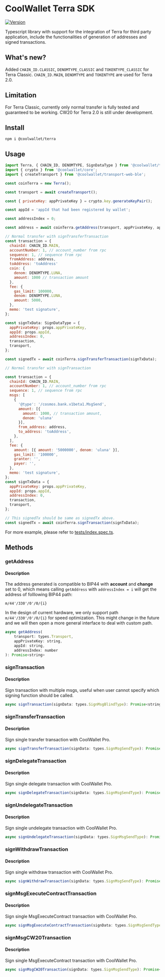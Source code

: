# CoolWallet Terra SDK

[![Version](https://img.shields.io/npm/v/@coolwallet/terra)](https://www.npmjs.com/package/@coolwallet/terra)

Typescript library with support for the integration of Terra for third party application, include the functionalities of generation of addresses and signed transactions.

## What's new?

Added `CHAIN_ID.CLASSIC`, `DENOMTYPE_CLASSIC` and `TOKENTYPE_CLASSIC` for Terra Classic. `CHAIN_ID.MAIN`, `DENOMTYPE` and `TOKENTYPE` are used for Terra 2.0.

## Limitation

For Terra Classic, currently only normal transfer is fully tested and guaranteed to be working. CW20 for Terra 2.0 is still under development.

## Install

```shell
npm i @coolwallet/terra
```

## Usage

```javascript
import Terra, { CHAIN_ID, DENOMTYPE, SignDataType } from '@coolwallet/terra';
import { crypto } from '@coolwallet/core';
import { createTransport } from '@coolwallet/transport-web-ble';

const coinTerra = new Terra();

const transport = await createTransport();

const { privateKey: appPrivateKey } = crypto.key.generateKeyPair();

const appId = 'appId that had been registered by wallet';

const addressIndex = 0;

const address = await coinTerra.getAddress(transport, appPrivateKey, appId, addressIndex);

// Normal transfer with signTransferTransaction
const transaction = {
  chainId: CHAIN_ID.MAIN,
  accountNumber: 1, // account_number from rpc
  sequence: 1, // sequence from rpc
  fromAddress: address,
  toAddress: 'toAddress'
  coin: {
    denom: DENOMTYPE.LUNA,
    amount: 1000 // transaction amount
  },
  fee: {
    gas_limit: 100000,
    denom: DENOMTYPE.LUNA,
    amount: 5000,
  },
  memo: 'test signature',
};

const signTxData: SignDataType = {
  appPrivateKey: props.appPrivateKey,
  appId: props.appId,
  addressIndex: 0,
  transaction,
  transport,
};

const signedTx = await coinTerra.signTransferTransaction(signTxData);

// Normal transfer with signTransaction

const transaction = {
  chainId: CHAIN_ID.MAIN,
  accountNumber: 1, // account_number from rpc
  sequence: 1, // sequence from rpc
  msgs: [
    {
      '@type': '/cosmos.bank.v1beta1.MsgSend',
      amount: [{ 
        amount: 1000, // transaction amount, 
        denom: 'uluna'
      }],
      from_address: address,
      to_address: 'toAddress',
    },
  ],
  fee: {
    amount: [{ amount: '5000000', denom: 'uluna' }],
    gas_limit: '100000',
    granter: '',
    payer: '',
  },
  memo: 'test signature',
};
const signTxData = {
  appPrivateKey: props.appPrivateKey,
  appId: props.appId,
  addressIndex: 0,
  transaction,
  transport,
};

// This signedTx should be same as signedTx above.
const signedTx = await coinTerra.signTransaction(signTxData);
```

For more example, please refer to [tests/index.spec.ts](./tests/index.spec.ts).


## Methods

### getAddress

#### Description

The address generated is compatible to BIP44 with **account** and **change** set to 0, which means calling `getAddress` with `addressIndex = i` will get the address of folllowing BIP44 path:

```none
m/44'/330'/0'/0/{i}
```

In the design of current hardware, we only support path `m/44'/330'/0'/0/{i}` for speed optimization. This might change in the future and we will then open a more general interface to deal with custom path.

```javascript
async getAddress(
    transport: types.Transport,
    appPrivateKey: string,
    appId: string,
    addressIndex: number
): Promise<string>
```

### signTransaction

#### Description

Sign transaction with multiple msgs, useful when user cannot specify which signing function should be called.

```javascript
async signTransaction(signData: types.SignMsgBlindType): Promise<string>
```

### signTransferTransaction

#### Description

Sign single transfer transaction with CoolWallet Pro.

```javascript
async signTransferTransaction(signData: types.SignMsgSendType): Promise<string>;
```

### signDelegateTransaction

#### Description

Sign single delegate transaction with CoolWallet Pro.

```javascript
async signDelegateTransaction(signData: types.SignMsgSendType): Promise<string>;
```

### signUndelegateTransaction

#### Description

Sign single undelegate transaction with CoolWallet Pro.

```javascript
async signUndelegateTransaction(signData: types.SignMsgSendType): Promise<string>;
```

### signWithdrawTransaction

#### Description

Sign single withdraw transaction with CoolWallet Pro.

```javascript
async signWithdrawTransaction(signData: types.SignMsgSendType): Promise<string>;
```

### signMsgExecuteContractTransaction

#### Description

Sign single MsgExecuteContract transaction with CoolWallet Pro.

```javascript
async signMsgExecuteContractTransaction(signData: types.SignMsgSendType): Promise<string>;
```

### signMsgCW20Transaction

#### Description

Sign single MsgExecuteContract transaction with CoolWallet Pro.

```javascript
async signMsgCW20Transaction(signData: types.SignMsgSendType): Promise<string>;
```